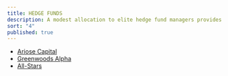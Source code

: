 ```yaml
---
title: HEDGE FUNDS
description: A modest allocation to elite hedge fund managers provides enhanced liquidity and uncorrelated alpha.
sort: "4"
published: true
---
```


- [Ariose Capital](#)
- [Greenwoods Alpha](#)
- [All-Stars](#)